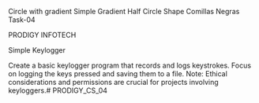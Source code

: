 
Circle with gradient
Simple Gradient Half Circle Shape
Comillas Negras
Task-04

PRODIGY INFOTECH

Simple Keylogger

Create a basic keylogger program that records and logs keystrokes. Focus on logging the keys pressed and saving them to a file. Note: Ethical considerations and permissions are crucial for projects involving keyloggers.# PRODIGY_CS_04
